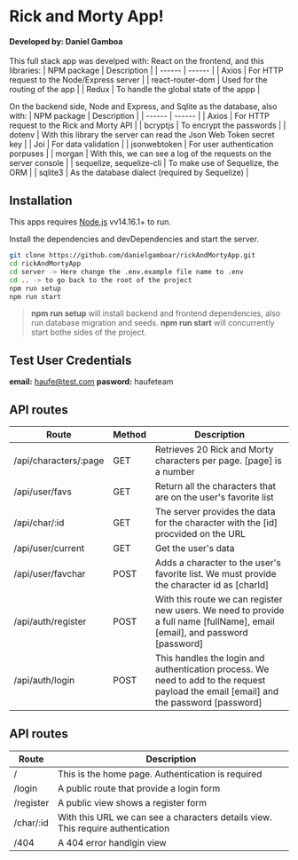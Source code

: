# Rick and Morty App!

#### Developed by: Daniel Gamboa

This full stack app was develped with:
React on the frontend, and this libraries:
| NPM package | Description |
| ------ | ------ |
| Axios | For HTTP request to the Node/Express server |
| react-router-dom | Used for the routing of the app |
| Redux | To handle the global state of the appp |

On the backend side, Node and Express, and Sqlite as the database, also with:
| NPM package | Description |
| ------ | ------ |
| Axios | For HTTP request to the Rick and Morty API |
| bcryptjs | To encrypt the passwords |
| dotenv | With this library the server can read the Json Web Token secret key |
| Joi | For data validation |
| jsonwebtoken | For user authentication porpuses |
| morgan | With this, we can see a log of the requests on the server console |
| sequelize, sequelize-cli | To make use of Sequelize, the ORM |
| sqlite3 | As the database dialect (required by Sequelize) |

## Installation

This apps requires [Node.js](https://nodejs.org/) vv14.16.1+ to run.

Install the dependencies and devDependencies and start the server.

```sh
git clone https://github.com/danielgamboar/rickAndMortyApp.git
cd rickAndMortyApp
cd server -> Here change the .env.example file name to .env
cd .. -> to go back to the root of the project
npm run setup
npm run start
```

> **npm run setup** will install backend and frontend dependencies, also run database migration and seeds.
> **npm run start** will concurrently start bothe sides of the project.

## Test User Credentials

**email:** haufe@test.com
**pasword:** haufeteam

## API routes

| Route                 | Method | Description                                                                                                                            |
| --------------------- | ------ | -------------------------------------------------------------------------------------------------------------------------------------- |
| /api/characters/:page | GET    | Retrieves 20 Rick and Morty characters per page. [page] is a number                                                                    |
| /api/user/favs        | GET    | Return all the characters that are on the user's favorite list                                                                         |
| /api/char/:id         | GET    | The server provides the data for the character with the [id] procvided on the URL                                                      |
| /api/user/current     | GET    | Get the user's data                                                                                                                    |
| /api/user/favchar     | POST   | Adds a character to the user's favorite list. We must provide the character id as [charId]                                             |
| /api/auth/register    | POST   | With this route we can register new users. We need to provide a full name [fullName], email [email], and password [password]           |
| /api/auth/login       | POST   | This handles the login and authentication process. We need to add to the request payload the email [email] and the password [password] |

## API routes

| Route     | Description                                                                     |
| --------- | ------------------------------------------------------------------------------- |
| /         | This is the home page. Authentication is required                               |
| /login    | A public route that provide a login form                                        |
| /register | A public view shows a register form                                             |
| /char/:id | With this URL we can see a characters details view. This require authentication |
| /404      | A 404 error handlgin view                                                       |
